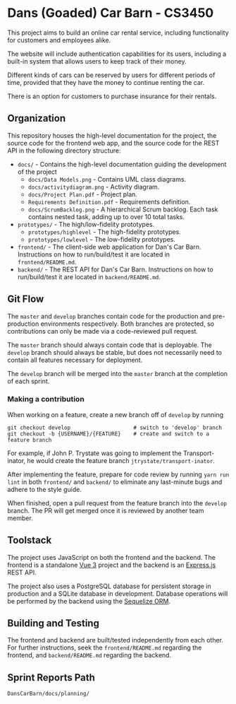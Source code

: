 # Dans (Goaded) Car Barn - CS3450

This project aims to build an online car rental service, including functionality for customers and employees alike.

The website will include authentication capabilities for its users, including a built-in system that allows users to keep track of their money.

Different kinds of cars can be reserved by users for different periods of time, provided that they have the money to continue renting the car.

There is an option for customers to purchase insurance for their rentals.

## Organization

This repository houses the high-level documentation for the project, the source code for the frontend web app, and the source code for the REST API in the following directory structure:

- `docs/` - Contains the high-level documentation guiding the development of the project
  - `docs/Data Models.png` - Contains UML class diagrams.
  - `docs/activitydiagram.png` - Activity diagram.
  - `docs/Project Plan.pdf` - Project plan.
  - `Requirements Definition.pdf` - Requirements definition.
  - `docs/ScrumBacklog.png` - A hierarchical Scrum backlog. Each task contains nested task, adding up to over 10 total tasks.
- `prototypes/` - The high/low-fidelity prototypes.
  - `prototypes/highlevel` - The high-fidelity prototypes.
  - `prototypes/lowlevel` - The low-fidelity prototypes.
- `frontend/` - The client-side web application for Dan's Car Barn. Instructions on how to run/build/test it are located in `frontend/README.md`.
- `backend/` - The REST API for Dan's Car Barn. Instructions on how to run/build/test it are located in `backend/README.md`.

## Git Flow

The `master` and `develop` branches contain code for the production and pre-production environments respectively. Both branches are protected, so contributions can only be made via a code-reviewed pull request.

The `master` branch should always contain code that is deployable. The `develop` branch should always be stable, but does not necessarily need to contain all features necessary for deployment.

The `develop` branch will be merged into the `master` branch at the completion of each sprint.

### Making a contribution

When working on a feature, create a new branch off of `develop` by running

```
git checkout develop					# switch to 'develop' branch
git checkout -b {USERNAME}/{FEATURE}	# create and switch to a feature branch
```

For example, if John P. Trystate was going to implement the Transport-inator, he would create the feature branch `jtrystate/transport-inator`.

After implementing the feature, prepare for code review by running `yarn run lint` in both `frontend/` and `backend/` to eliminate any last-minute bugs and adhere to the style guide.

When finished, open a pull request from the feature branch into the `develop` branch. The PR will get merged once it is reviewed by another team member.

## Toolstack

The project uses JavaScript on both the frontend and the backend. The frontend is a standalone [Vue 3](https://vuejs.org/guide/introduction.html) project and the backend is an [Express.js](https://expressjs.com/) REST API.

The project also uses a PostgreSQL database for persistent storage in production and a SQLite database in development. Database operations will be performed by the backend using the [Sequelize ORM](https://sequelize.org/).

## Building and Testing

The frontend and backend are built/tested independently from each other. For further instructions, seek the `frontend/README.md` regarding the frontend, and `backend/README.md` regarding the backend.

## Sprint Reports Path

`DansCarBarn/docs/planning/`
